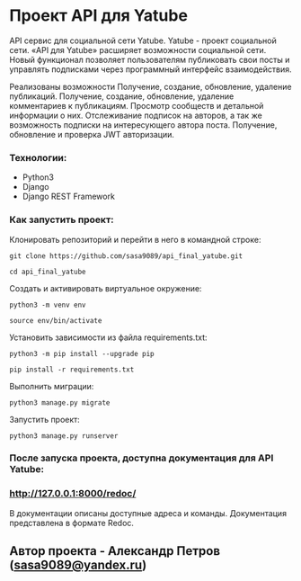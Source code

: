 # Проект API для Yatube
API сервис для социальной сети Yatube.
Yatube - проект социальной сети. «API для Yatube» расширяет возможности социальной сети. Новый функционал позволяет пользователям публиковать свои посты и управлять подписками через программный интерфейс взаимодействия.

Реализованы возможности
Получение, создание, обновление, удаление публикаций.
Получение, создание, обновление, удаление комментариев к публикациям.
Просмотр сообществ и детальной информации о них.
Отслеживание подписок на авторов, а так же возможность подписки на интересующего автора поста.
Получение, обновление и проверка JWT авторизации.

### Технологии:
+ Python3  
+ Django
+ Django REST Framework 

### Как запустить проект:

Клонировать репозиторий и перейти в него в командной строке:

```
git clone https://github.com/sasa9089/api_final_yatube.git
```

```
cd api_final_yatube
```

Cоздать и активировать виртуальное окружение:

```
python3 -m venv env
```

```
source env/bin/activate
```

Установить зависимости из файла requirements.txt:

```
python3 -m pip install --upgrade pip
```

```
pip install -r requirements.txt
```

Выполнить миграции:

```
python3 manage.py migrate
```

Запустить проект:

```
python3 manage.py runserver
```

### После запуска проекта, доступна документация для API Yatube: 
### http://127.0.0.1:8000/redoc/
В документации описаны доступные адреса и команды.
Документация представлена в формате Redoc.


## Автор проекта - Александр Петров (sasa9089@yandex.ru)
